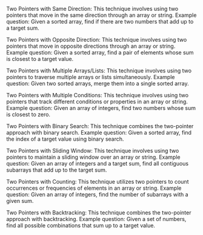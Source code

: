 Two Pointers with Same Direction: This technique involves using two pointers that move in the same direction through an array or string.
Example question: Given a sorted array, find if there are two numbers that add up to a target sum.



Two Pointers with Opposite Direction: This technique involves using two pointers that move in opposite directions through an array or string.
Example question: Given a sorted array, find a pair of elements whose sum is closest to a target value.


Two Pointers with Multiple Arrays/Lists: This technique involves using two pointers to traverse multiple arrays or lists simultaneously.
Example question: Given two sorted arrays, merge them into a single sorted array.


Two Pointers with Multiple Conditions: This technique involves using two pointers that track different conditions or properties in an array or string.
Example question: Given an array of integers, find two numbers whose sum is closest to zero.

Two Pointers with Binary Search: This technique combines the two-pointer approach with binary search.
Example question: Given a sorted array, find the index of a target value using binary search.


Two Pointers with Sliding Window: This technique involves using two pointers to maintain a sliding window over an array or string.
Example question: Given an array of integers and a target sum, find all contiguous subarrays that add up to the target sum.


Two Pointers with Counting: This technique utilizes two pointers to count occurrences or frequencies of elements in an array or string.
Example question: Given an array of integers, find the number of subarrays with a given sum.


Two Pointers with Backtracking: This technique combines the two-pointer approach with backtracking.
Example question: Given a set of numbers, find all possible combinations that sum up to a target value.
